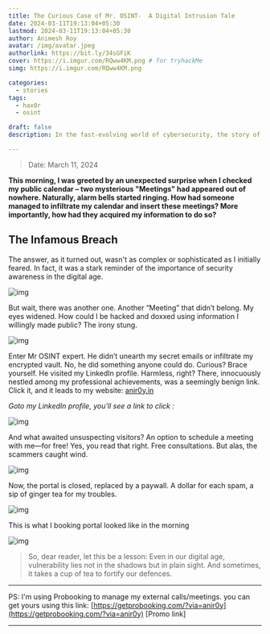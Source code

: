 ```yaml
---
title: The Curious Case of Mr. OSINT-  A Digital Intrusion Tale
date: 2024-03-11T19:13:04+05:30
lastmod: 2024-03-11T19:13:04+05:30
author: Animesh Roy
avatar: /img/avatar.jpeg
authorlink: https://bit.ly/34sGFiK
cover: https://i.imgur.com/RQww4KM.png # for tryhackMe
simg: https://i.imgur.com/RQww4KM.png

categories:
  - stories
tags:
  - hax0r
  - osint

draft: false
description: In the fast-evolving world of cybersecurity, the story of Haxor—an enigmatic hacker—captured the attention of both experts and enthusiasts. Animesh Roy’s article sheds light on the rise and fall of this mysterious figure. Let’s delve into the details.

---
```


> Date: March 11, 2024 

**This morning, I was greeted by an unexpected surprise when I checked my public calendar – two mysterious "Meetings" had appeared out of nowhere.
Naturally, alarm bells started ringing. How had someone managed to infiltrate my calendar and insert these meetings? More importantly, how had they acquired my information to do so?**

## The Infamous Breach

The answer, as it turned out, wasn't as complex or sophisticated as I initially feared. In fact, it was a stark reminder of the importance of security awareness in the digital age.

![img](https://i.imgur.com/6PjBGfg.png)

But wait, there was another one. Another “Meeting” that didn’t belong. My eyes widened. How could I be hacked and doxxed using information I willingly made public? The irony stung.

![img](https://i.imgur.com/3WD4zdM.png)

Enter Mr OSINT expert. He didn’t unearth my secret emails or infiltrate my encrypted vault. No, he did something anyone could do. Curious? Brace yourself.
He visited my LinkedIn profile. Harmless, right? There, innocuously nestled among my professional achievements, was a seemingly benign link. Click it, and it leads to my website: [anir0y.in](https://anir0y.in) <br>

*Goto my LinkedIn profile, you'll see a link to click :*

![img](https://i.imgur.com/JkiifNe.png)

And what awaited unsuspecting visitors? An option to schedule a meeting with me—for free! Yes, you read that right. Free consultations. But alas, the scammers caught wind.

![img](https://i.imgur.com/WvcRAYm.png)

Now, the portal is closed, replaced by a paywall. A dollar for each spam, a sip of ginger tea for my troubles.

![img](https://i.imgur.com/5kpwfNt.png)

This is what I booking portal looked like in the morning

![img](https://i.imgur.com/7qfli8F.png)

> So, dear reader, let this be a lesson: Even in our digital age, vulnerability lies not in the shadows but in plain sight. And sometimes, it takes a cup of tea to fortify our defences.

---
PS: I'm using Probooking to manage my external calls/meetings. you can get yours using this link: [https://getprobooking.com/?via=anir0y](https://getprobooking.com/?via=anir0y) [Promo link]







---
<!-- Google Ads -->

<script async src="https://pagead2.googlesyndication.com/pagead/js/adsbygoogle.js"></script>
<ins class="adsbygoogle"
     style="display:block; text-align:center;"
     data-ad-layout="in-article"
     data-ad-format="fluid"
     data-ad-client="ca-pub-3526678290068011"
     data-ad-slot="7160066188"></ins>
<script>
     (adsbygoogle = window.adsbygoogle || []).push({});
</script>
<!-- END -->


<script data-name="BMC-Widget" data-cfasync="false" src="https://cdnjs.buymeacoffee.com/1.0.0/widget.prod.min.js" data-id="anir0y" data-description="Support me on Buy me a coffee!" data-message="" data-color="#5F7FFF" data-position="Right" data-x_margin="18" data-y_margin="18"></script>

<!-- EOF -->
